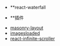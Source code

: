 - **react-waterfall

- **插件

* [masonry-layout](https://github.com/desandro/masonry)
* [imagesloaded](https://github.com/desandro/imagesloaded)
* [react-infinite-scroller](https://github.com/danbovey/react-infinite-scroller)
